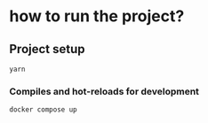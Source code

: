 # how to run the project? 

## Project setup
```
yarn
```

### Compiles and hot-reloads for development
```
docker compose up
```
